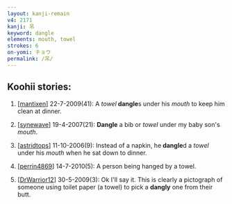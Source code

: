 ```yaml
---
layout: kanji-remain
v4: 2171
kanji: 吊
keyword: dangle
elements: mouth, towel
strokes: 6
on-yomi: チョウ
permalink: /吊/
---
```


## Koohii stories: 

1) [<a href="http://kanji.koohii.com/profile/mantixen">mantixen</a>] 22-7-2009(41): A <em>towel</em><strong> dangle</strong>s under his <em>mouth</em> to keep him clean at dinner.

2) [<a href="http://kanji.koohii.com/profile/synewave">synewave</a>] 19-4-2007(21): <strong>Dangle</strong> a bib or <em>towel</em> under my baby son&#039;s <em>mouth</em>.

3) [<a href="http://kanji.koohii.com/profile/astridtops">astridtops</a>] 11-10-2006(9): Instead of a napkin, he<strong> dangle</strong>d a <em>towel</em> under his <em>mouth</em> when he sat down to dinner.

4) [<a href="http://kanji.koohii.com/profile/perrin4869">perrin4869</a>] 14-7-2010(5): A person being hanged by a towel.

5) [<a href="http://kanji.koohii.com/profile/DrWarrior12">DrWarrior12</a>] 30-5-2009(3): Ok I&#039;ll say it. This is clearly a pictograph of someone using toilet paper (a towel) to pick a <strong>dangly</strong> one from their butt.

